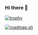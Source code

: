 ### Hi there 👋

[![trophy](https://github-profile-trophy.vercel.app/?username=AVoudromnianos&rank=SECRET,SSS,SS,S,A,AA,AAA&theme=darkhub&margin-w=15no-bg=true&no-frame=true)](https://github.com/ryo-ma/github-profile-trophy)

[![roadmap.sh](https://roadmap.sh/card/tall/66ceeb3986ab8b2c174957a6?variant=dark&roadmaps=react%2Ctypescript%2Creact-native)](https://roadmap.sh)
